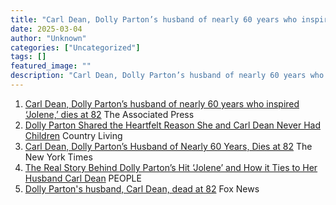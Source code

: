 ```yaml
---
title: "Carl Dean, Dolly Parton’s husband of nearly 60 years who inspired ‘Jolene,’ dies at 82 - The Associated Press"
date: 2025-03-04
author: "Unknown"
categories: ["Uncategorized"]
tags: []
featured_image: ""
description: "Carl Dean, Dolly Parton’s husband of nearly 60 years who inspired ‘Jolene,’ dies at 82&nbsp;&nbsp;The Associated PressDolly Parton Shared the Heartfelt Reason S..."
---
```


  1. [Carl Dean, Dolly Parton’s husband of nearly 60 years who inspired ‘Jolene,’ dies at 82](https://news.google.com/rss/articles/CBMimwFBVV95cUxOR0tLanRnLXF4Y3FVTkZDSHZ0RF90bVZNN3BrSmZ3ZVlWNzNoTHg0SlU5WmZ1cllCZGYxYkV2SVNsT014dXQyOC03Z3NCRkNBSXlYN3VMX1pjRktWN2tLb2xvRnVMY0lPREVBd0VTYWJfSkIwUXo1MTdtTXU5dDM0Vl9JcDdQSWRSX1AwMGZOZ2xkXzlsZ2NjYWphaw?oc=5)  The Associated Press
  2. [Dolly Parton Shared the Heartfelt Reason She and Carl Dean Never Had Children](https://news.google.com/rss/articles/CBMiqAFBVV95cUxPSGtIWHFkM21WSTNvaFFtT05rc1JjVWw5NWFpNFVoQTM4aUp0bGNfTFhTVHlRR25kdTJOMUNOcWtQNnlXcjljZ0QzbjlMeGRrSnJBUzJvLVJpRWh1QUVUc21fU1VUMGg0blVqVmZnN3FJLTlEZW1pNWpURlBTa0lwNWRsY2E5UFNZSFZHbENvVE1WVW5yZDJaSVlkQTAtenlCYW83Y1ZJZXA?oc=5)  Country Living
  3. [Carl Dean, Dolly Parton’s Husband of Nearly 60 Years, Dies at 82](https://news.google.com/rss/articles/CBMiaEFVX3lxTE4wT1hWR0VLeV9zNWxEQzNEN2xLRnFPNGIwOEo3TDNuSnlLVXh4R2xoaVdOZXA2VE5yVXlaMGV0ejdrcFYxZGRsMkZWSlpxRWloR3VRQUxUOXhtNC1tWjc4Y3BndnV0YUJT?oc=5)  The New York Times
  4. [The Real Story Behind Dolly Parton’s Hit ‘Jolene’ and How it Ties to Her Husband Carl Dean](https://news.google.com/rss/articles/CBMid0FVX3lxTE83WnpBMm9ES21sRm80UGNBb1JfWkxvUzgxTHhvODZjSjBqa2hLWVMwenA1MVZWSmtTT2ZEclRxNlN0QmdiRlF4ejc1ZlNfakhGTnBSSm9OOXprSWdtcEhTdDNVd1dhRkV5QnRkbUFKV2t3ZjRoXzhB?oc=5)  PEOPLE
  5. [Dolly Parton's husband, Carl Dean, dead at 82](https://news.google.com/rss/articles/CBMigwFBVV95cUxPTGoyRmdFRjBoLWZfLU5yQUU2aG91NXV5QzNvTFhia2xlZXJOU29sbkVpbkw5WjZpM1hpTGFXcC00bzU1SkdPVGZwX283Y3V5SUVaQS1MamQ5dnUya2RTQUczV0wyQ0lIT3laZGhqVWE4OWZKTnVMSEFuNlRmTGtOcU5JQdIBiAFBVV95cUxOYnFhNFRrWGJxeUcwM2FtMjFXSEU3N1BQZ0NqOTlnYjJuaHMzOHUzOXBOWFhaSlpsalpsR05Nb1NnODZxTlBxSG13b0wzcjV0ekJTeDV0Z3VidE1MZVFsMlJkbFBVOFAtRDNqQ2JoMzZoOGpnQkZRNnVSS2hWWVc4NVY5bnRvUnl3?oc=5)  Fox News


